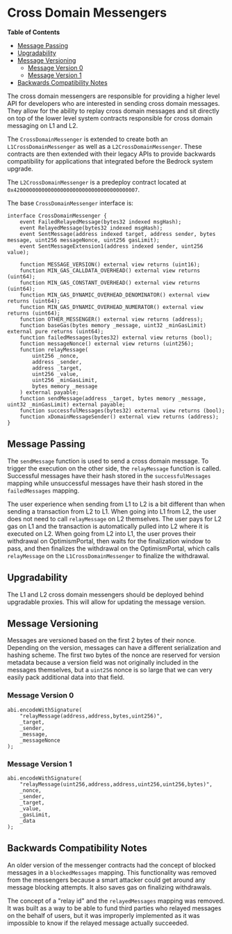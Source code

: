 # Cross Domain Messengers

<!-- START doctoc generated TOC please keep comment here to allow auto update -->
<!-- DON'T EDIT THIS SECTION, INSTEAD RE-RUN doctoc TO UPDATE -->
**Table of Contents**

- [Message Passing](#message-passing)
- [Upgradability](#upgradability)
- [Message Versioning](#message-versioning)
  - [Message Version 0](#message-version-0)
  - [Message Version 1](#message-version-1)
- [Backwards Compatibility Notes](#backwards-compatibility-notes)

<!-- END doctoc generated TOC please keep comment here to allow auto update -->

The cross domain messengers are responsible for providing a higher level API for
developers who are interested in sending cross domain messages. They allow for
the ability to replay cross domain messages and sit directly on top of the lower
level system contracts responsible for cross domain messaging on L1 and L2.

The `CrossDomainMessenger` is extended to create both an
`L1CrossDomainMessenger` as well as a `L2CrossDomainMessenger`.
These contracts are then extended with their legacy APIs to provide backwards
compatibility for applications that integrated before the Bedrock system
upgrade.

The `L2CrossDomainMessenger` is a predeploy contract located at
`0x4200000000000000000000000000000000000007`.

The base `CrossDomainMessenger` interface is:

```solidity
interface CrossDomainMessenger {
    event FailedRelayedMessage(bytes32 indexed msgHash);
    event RelayedMessage(bytes32 indexed msgHash);
    event SentMessage(address indexed target, address sender, bytes message, uint256 messageNonce, uint256 gasLimit);
    event SentMessageExtension1(address indexed sender, uint256 value);

    function MESSAGE_VERSION() external view returns (uint16);
    function MIN_GAS_CALLDATA_OVERHEAD() external view returns (uint64);
    function MIN_GAS_CONSTANT_OVERHEAD() external view returns (uint64);
    function MIN_GAS_DYNAMIC_OVERHEAD_DENOMINATOR() external view returns (uint64);
    function MIN_GAS_DYNAMIC_OVERHEAD_NUMERATOR() external view returns (uint64);
    function OTHER_MESSENGER() external view returns (address);
    function baseGas(bytes memory _message, uint32 _minGasLimit) external pure returns (uint64);
    function failedMessages(bytes32) external view returns (bool);
    function messageNonce() external view returns (uint256);
    function relayMessage(
        uint256 _nonce,
        address _sender,
        address _target,
        uint256 _value,
        uint256 _minGasLimit,
        bytes memory _message
    ) external payable;
    function sendMessage(address _target, bytes memory _message, uint32 _minGasLimit) external payable;
    function successfulMessages(bytes32) external view returns (bool);
    function xDomainMessageSender() external view returns (address);
}
```

## Message Passing

The `sendMessage` function is used to send a cross domain message. To trigger
the execution on the other side, the `relayMessage` function is called.
Successful messages have their hash stored in the `successfulMessages` mapping
while unsuccessful messages have their hash stored in the `failedMessages`
mapping.

The user experience when sending from L1 to L2 is a bit different than when
sending a transaction from L2 to L1. When going into L1 from L2, the user does
not need to call `relayMessage` on L2 themselves. The user pays for L2 gas on L1
and the transaction is automatically pulled into L2 where it is executed on L2.
When going from L2 into L1, the user proves their withdrawal on OptimismPortal,
then waits for the finalization window to pass, and then finalizes the withdrawal
on the OptimismPortal, which calls `relayMessage` on the
`L1CrossDomainMessenger` to finalize the withdrawal.

## Upgradability

The L1 and L2 cross domain messengers should be deployed behind upgradable
proxies. This will allow for updating the message version.

## Message Versioning

Messages are versioned based on the first 2 bytes of their nonce. Depending on
the version, messages can have a different serialization and hashing scheme.
The first two bytes of the nonce are reserved for version metadata because
a version field was not originally included in the messages themselves, but
a `uint256` nonce is so large that we can very easily pack additional data
into that field.

### Message Version 0

```solidity
abi.encodeWithSignature(
    "relayMessage(address,address,bytes,uint256)",
    _target,
    _sender,
    _message,
    _messageNonce
);
```

### Message Version 1

```solidity
abi.encodeWithSignature(
    "relayMessage(uint256,address,address,uint256,uint256,bytes)",
    _nonce,
    _sender,
    _target,
    _value,
    _gasLimit,
    _data
);
```

## Backwards Compatibility Notes

An older version of the messenger contracts had the concept of blocked messages
in a `blockedMessages` mapping. This functionality was removed from the
messengers because a smart attacker could get around any message blocking
attempts. It also saves gas on finalizing withdrawals.

The concept of a "relay id" and the `relayedMessages` mapping was removed.
It was built as a way to be able to fund third parties who relayed messages
on the behalf of users, but it was improperly implemented as it was impossible
to know if the relayed message actually succeeded.
